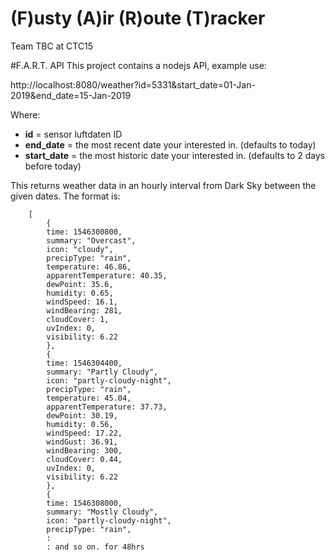 # (F)usty (A)ir (R)oute (T)racker
Team TBC at CTC15 

#F.A.R.T. API
This project contains a nodejs API, example use:

http://localhost:8080/weather?id=5331&start_date=01-Jan-2019&end_date=15-Jan-2019

Where:

* **id** = sensor luftdaten ID
* **end_date** = the most recent date your interested in. (defaults to today)
* **start_date** = the most historic date your interested in. (defaults to 2 days before today)

This returns weather data in an hourly interval from Dark Sky between the given dates. The format is:

        [
            {
            time: 1546300800,
            summary: "Overcast",
            icon: "cloudy",
            precipType: "rain",
            temperature: 46.86,
            apparentTemperature: 40.35,
            dewPoint: 35.6,
            humidity: 0.65,
            windSpeed: 16.1,
            windBearing: 281,
            cloudCover: 1,
            uvIndex: 0,
            visibility: 6.22
            },
            {
            time: 1546304400,
            summary: "Partly Cloudy",
            icon: "partly-cloudy-night",
            precipType: "rain",
            temperature: 45.04,
            apparentTemperature: 37.73,
            dewPoint: 30.19,
            humidity: 0.56,
            windSpeed: 17.22,
            windGust: 36.91,
            windBearing: 300,
            cloudCover: 0.44,
            uvIndex: 0,
            visibility: 6.22
            },
            {
            time: 1546308000,
            summary: "Mostly Cloudy",
            icon: "partly-cloudy-night",
            precipType: "rain",
            :
            : and so on. for 48hrs
